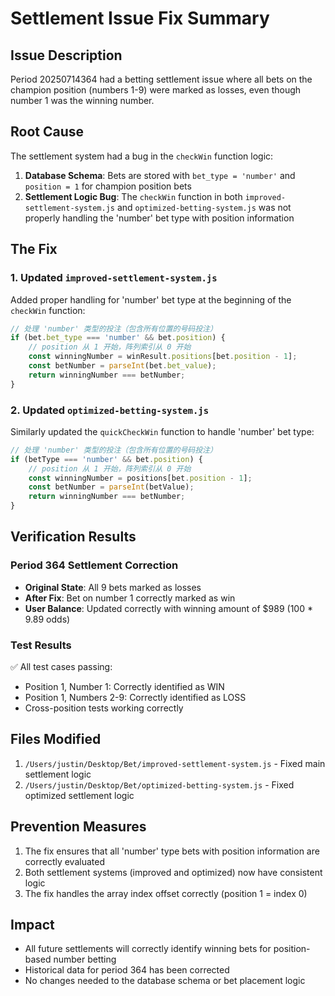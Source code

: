 # Settlement Issue Fix Summary

## Issue Description
Period 20250714364 had a betting settlement issue where all bets on the champion position (numbers 1-9) were marked as losses, even though number 1 was the winning number.

## Root Cause
The settlement system had a bug in the `checkWin` function logic:

1. **Database Schema**: Bets are stored with `bet_type = 'number'` and `position = 1` for champion position bets
2. **Settlement Logic Bug**: The `checkWin` function in both `improved-settlement-system.js` and `optimized-betting-system.js` was not properly handling the 'number' bet type with position information

## The Fix

### 1. Updated `improved-settlement-system.js`
Added proper handling for 'number' bet type at the beginning of the `checkWin` function:

```javascript
// 处理 'number' 类型的投注（包含所有位置的号码投注）
if (bet.bet_type === 'number' && bet.position) {
    // position 从 1 开始，阵列索引从 0 开始
    const winningNumber = winResult.positions[bet.position - 1];
    const betNumber = parseInt(bet.bet_value);
    return winningNumber === betNumber;
}
```

### 2. Updated `optimized-betting-system.js`
Similarly updated the `quickCheckWin` function to handle 'number' bet type:

```javascript
// 处理 'number' 类型的投注（包含所有位置的号码投注）
if (betType === 'number' && bet.position) {
    // position 从 1 开始，阵列索引从 0 开始
    const winningNumber = positions[bet.position - 1];
    const betNumber = parseInt(betValue);
    return winningNumber === betNumber;
}
```

## Verification Results

### Period 364 Settlement Correction
- **Original State**: All 9 bets marked as losses
- **After Fix**: Bet on number 1 correctly marked as win
- **User Balance**: Updated correctly with winning amount of $989 (100 * 9.89 odds)

### Test Results
✅ All test cases passing:
- Position 1, Number 1: Correctly identified as WIN
- Position 1, Numbers 2-9: Correctly identified as LOSS
- Cross-position tests working correctly

## Files Modified
1. `/Users/justin/Desktop/Bet/improved-settlement-system.js` - Fixed main settlement logic
2. `/Users/justin/Desktop/Bet/optimized-betting-system.js` - Fixed optimized settlement logic

## Prevention Measures
1. The fix ensures that all 'number' type bets with position information are correctly evaluated
2. Both settlement systems (improved and optimized) now have consistent logic
3. The fix handles the array index offset correctly (position 1 = index 0)

## Impact
- All future settlements will correctly identify winning bets for position-based number betting
- Historical data for period 364 has been corrected
- No changes needed to the database schema or bet placement logic